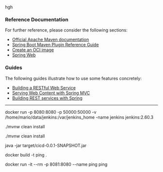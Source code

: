 hgh
### Reference Documentation
For further reference, please consider the following sections:

* [Official Apache Maven documentation](https://maven.apache.org/guides/index.html)
* [Spring Boot Maven Plugin Reference Guide](https://docs.spring.io/spring-boot/docs/2.4.3/maven-plugin/reference/html/)
* [Create an OCI image](https://docs.spring.io/spring-boot/docs/2.4.3/maven-plugin/reference/html/#build-image)
* [Spring Web](https://docs.spring.io/spring-boot/docs/2.4.3/reference/htmlsingle/#boot-features-developing-web-applications)

### Guides
The following guides illustrate how to use some features concretely:

* [Building a RESTful Web Service](https://spring.io/guides/gs/rest-service/)
* [Serving Web Content with Spring MVC](https://spring.io/guides/gs/serving-web-content/)
* [Building REST services with Spring](https://spring.io/guides/tutorials/bookmarks/)


----

docker run -p 8080:8080 -p 50000:50000 -v /home/mario/data/jenkins:/var/jenkins_home -name jenkins jenkins:2.60.3

./mvnw clean install

./mvnw clean install

java -jar target/cicd-0.0.1-SNAPSHOT.jar

docker build -t ping .

docker run -it --rm -p 8081:8080 --name ping ping
